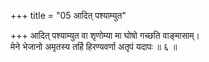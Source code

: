 +++
title = "05 आदित् पश्याम्युत"

+++
आदित् पश्याम्युत वा शृणोम्या मा घोषो गच्छति वाङ्मासाम्।  
मेने भेजानो अमृतस्य तर्हि हिरण्यवर्णा अतृपं यदापः ॥ ६ ॥